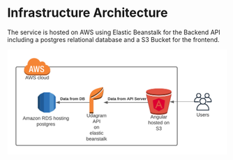 # Infrastructure Architecture

The service is hosted on AWS using Elastic Beanstalk for the Backend API including a postgres relational database and a S3 Bucket for the frontend.

![alt text](aws_architecture.png)